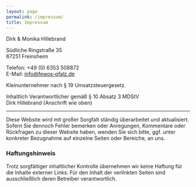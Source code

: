 ```yaml
---
layout: page
permalink: /impressum/
title: Impressum
---
```


Dirk & Monika Hillebrand

Südliche Ringstraße 35\
67251 Freinsheim

Telefon: +49 (0) 6353 508872\
E-Mail: info@fewos-pfalz.de

Kleinunternehmer nach § 19 Umsatzsteuergesetz.

Inhaltlich Verantwortlicher gemäß § 10 Absatz 3 MDStV\
Dirk Hillebrand (Anschrift wie oben)

***

Diese Website wird mit großer Sorgfalt ständig überarbeitet und aktualisiert. Sofern Sie dennoch Fehler bemerken oder Anregungen, Kommentare oder Rückfragen zu dieser Website haben, wenden Sie sich bitte, ggf. unter konkreter Bezugnahme auf einzelne Seiten oder Bereiche, an uns.

### Haftungshinweis
Trotz sorgfältiger inhaltlicher Kontrolle übernehmen wir keine Haftung für die Inhalte externer Links. Für den Inhalt der verlinkten Seiten sind ausschließlich deren Betreiber verantwortlich.

